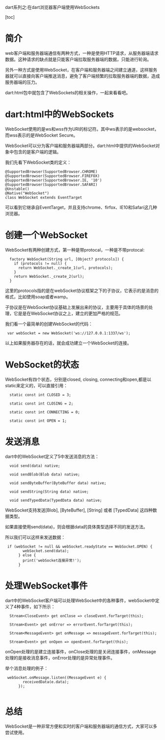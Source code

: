 dart系列之:在dart浏览器客户端使用WebSockets

[toc]

# 简介

web客户端和服务器端通信有两种方式，一种是使用HTTP请求，从服务器端请求数据。这种请求的缺点就是只能客户端拉取服务器端的数据，只能进行轮询。

另外一种方式是使用WebSocket，在客户端和服务器端之间建立通道，这样服务器就可以直接向客户端推送消息，避免了客户端频繁的拉取服务器端的数据，造成服务器端的压力。

dart:html包中就包含了WebSockets的相关操作，一起来看看吧。

# dart:html中的WebSockets

WebSocket使用的是ws和wss作为URI的标记符。其中ws表示的是websocket，而wss表示的是WebSocket Secure。

WebSocket可以分为客户端和服务器端两部分。dart:html中提供的WebSocket对象中包含的是客户端的逻辑。

我们先看下WebSocket类的定义：

```
@SupportedBrowser(SupportedBrowser.CHROME)
@SupportedBrowser(SupportedBrowser.FIREFOX)
@SupportedBrowser(SupportedBrowser.IE, '10')
@SupportedBrowser(SupportedBrowser.SAFARI)
@Unstable()
@Native("WebSocket")
class WebSocket extends EventTarget
```

可以看到它继承自EventTarget，并且支持chrome、firfox、IE10和Safari这几种浏览器。

# 创建一个WebSocket

WebSocket有两种创建方式，第一种是带protocal，一种是不带protocal:

```
  factory WebSocket(String url, [Object? protocols]) {
    if (protocols != null) {
      return WebSocket._create_1(url, protocols);
    }
    return WebSocket._create_2(url);
  }
```

这里的protocols指的是在webSocket协议框架之下的子协议，它表示的是消息的格式，比如使用soap或者wamp。

子协议是在WebSocket协议基础上发展出来的协议，主要用于具体的场景的处理，它是是在WebSocket协议之上，建立的更加严格的规范。

我们看一个最简单的创建WebSocket的代码：

```
 var webSocket = new WebSocket('ws://127.0.0.1:1337/ws');
```

以上如果服务器存在的话，就会成功建立一个WebSocket的连接。

# WebSocket的状态

WebSocket有四个状态，分别是closed, closing, connecting和open,都是以static来定义的，可以直接引用：


```
  static const int CLOSED = 3;

  static const int CLOSING = 2;

  static const int CONNECTING = 0;

  static const int OPEN = 1;
```

# 发送消息

dart中的WebSocket定义了5中发送消息的方法：

```
  void send(data) native;

  void sendBlob(Blob data) native;

  void sendByteBuffer(ByteBuffer data) native;

  void sendString(String data) native;

  void sendTypedData(TypedData data) native;
```

WebSocket支持发送[Blob], [ByteBuffer], [String] 或者 [TypedData] 这四种数据类型。

如果直接使用send(data)，则会根据data的具体类型选择不同的发送方法。

所以我们可以这样来发送数据：

```
 if (webSocket != null && webSocket.readyState == WebSocket.OPEN) {
        webSocket.send(data);
      } else {
        print('webSocket连接异常!');
      }
```

# 处理WebSocket事件

dart中的WebSocket客户端可以处理WebSocket中的各种事件，webSocket中定义了4种事件，如下所示：

```
  Stream<CloseEvent> get onClose => closeEvent.forTarget(this);

  Stream<Event> get onError => errorEvent.forTarget(this);

  Stream<MessageEvent> get onMessage => messageEvent.forTarget(this);

  Stream<Event> get onOpen => openEvent.forTarget(this);
```

onOpen处理的是建立连接事件，onClose处理的是关闭连接事件，onMessage处理的是接收消息事件，onError处理的是异常处理事件。

举个消息处理的例子：

```
 webSocket.onMessage.listen((MessageEvent e) {
        receivedData(e.data);
      });
 
```

# 总结

WebSocket是一种非常方便和实时的客户端和服务器端的通信方式，大家可以多尝试使用。




